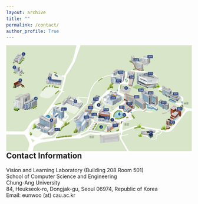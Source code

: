 ```yaml
---
layout: archive
title: ""
permalink: /contact/
author_profile: True
---
```


<img src='/images/cau_map.png' width="700" align="left" style="margin-right:50px">      

## Contact Information
Vision and Learning Laboratory (Building 208 Room 501)  
School of Computer Science and Engineering   
Chung-Ang University  
84, Heukseok-ro, Dongjak-gu, Seoul 06974, Republic of Korea      
Email: eunwoo (at) cau.ac.kr

